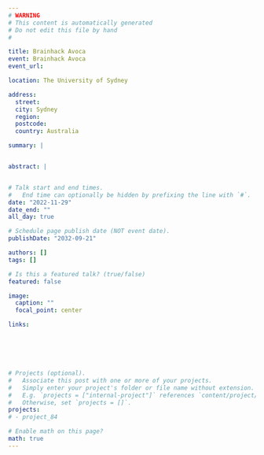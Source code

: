 ```yaml
---
# WARNING
# This content is automatically generated
# Do not edit this file by hand
#

title: Brainhack Avoca
event: Brainhack Avoca
event_url:

location: The University of Sydney

address:
  street:
  city: Sydney
  region:
  postcode:
  country: Australia

summary: |


abstract: |


# Talk start and end times.
#   End time can optionally be hidden by prefixing the line with `#`.
date: "2022-11-29"
date_end: ""
all_day: true

# Schedule page publish date (NOT event date).
publishDate: "2032-09-21"

authors: []
tags: []

# Is this a featured talk? (true/false)
featured: false

image:
  caption: ""
  focal_point: center

links:






# Projects (optional).
#   Associate this post with one or more of your projects.
#   Simply enter your project's folder or file name without extension.
#   E.g. `projects = ["internal-project"]` references `content/project/deep-learning/index.md`.
#   Otherwise, set `projects = []`.
projects:
# - project_84

# Enable math on this page?
math: true
---
```

